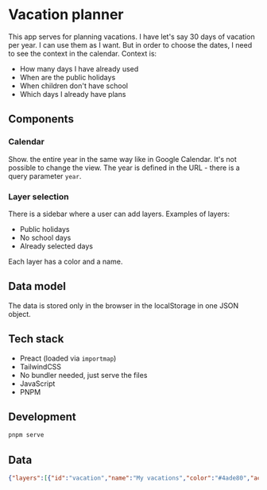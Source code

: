 # Vacation planner

This app serves for planning vacations. I have let's say 30 days of vacation per year. I can use them as I want. But in order to choose the dates, I need to see the context in the calendar. Context is:
- How many days I have already used
- When are the public holidays
- When children don't have school
- Which days I already have plans

## Components

### Calendar

Show. the entire year in the same way like in Google Calendar. It's not possible to change the view.
The year is defined in the URL - there is a query parameter `year`.

### Layer selection

There is a sidebar where a user can add layers. Examples of layers:
- Public holidays
- No school days
- Already selected days

Each layer has a color and a name.

## Data model

The data is stored only in the browser in the localStorage in one JSON object.

## Tech stack

- Preact (loaded via `importmap`)
- TailwindCSS
- No bundler needed, just serve the files
- JavaScript
- PNPM

## Development

```bash
pnpm serve
```

## Data

```json
{"layers":[{"id":"vacation","name":"My vacations","color":"#4ade80","active":true,"dates":["2025-01-02","2025-01-06","2025-01-01","2025-02-23","2025-02-24","2025-02-25","2025-02-26","2025-02-27","2025-04-16","2025-04-17","2025-04-20","2025-04-21","2025-04-22","2025-02-20"]},{"id":"layer_1745959259240","name":"Festivos","color":"#b39500","active":true,"dates":["2025-04-16","2025-04-17","2025-04-30","2025-07-27","2025-08-14","2025-09-14","2025-10-31","2025-12-05","2025-12-07","2025-12-24"]},{"id":"layer_1745959454024","name":"No hay cole","color":"#f73bbb","active":true,"dates":["2025-04-20","2025-04-21","2025-04-22","2025-04-23","2025-04-24","2025-04-30","2025-06-22","2025-06-23","2025-06-24","2025-06-25","2025-06-26","2025-06-29","2025-06-30","2025-07-01","2025-07-02","2025-07-03","2025-07-10","2025-07-09","2025-07-08","2025-07-07","2025-07-06","2025-07-13","2025-07-14","2025-07-17","2025-07-16","2025-07-15","2025-07-20","2025-07-21","2025-07-23","2025-07-24","2025-07-22","2025-07-28","2025-07-29","2025-07-30","2025-07-27","2025-07-31","2025-08-03","2025-08-04","2025-08-05","2025-08-06","2025-08-07","2025-08-14","2025-08-13","2025-08-12","2025-08-11","2025-08-10","2025-08-17","2025-08-18","2025-08-19","2025-08-20","2025-08-21","2025-08-28","2025-08-27","2025-08-26","2025-08-25","2025-08-24","2025-08-31","2025-09-01","2025-09-02","2025-09-03","2025-09-04","2025-09-14","2025-12-23","2025-12-24","2025-12-25","2025-12-28","2025-12-29","2025-12-30","2025-10-06","2025-02-23","2025-02-24","2025-02-25","2025-02-26","2025-02-27"]}],"totalVacationDays":30}
```